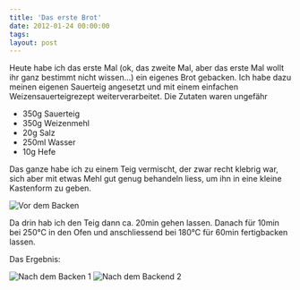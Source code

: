```yaml
---
title: 'Das erste Brot'
date: 2012-01-24 00:00:00 
tags: 
layout: post
---
```

Heute habe ich das erste Mal (ok, das zweite Mal, aber das erste Mal wollt ihr ganz bestimmt nicht wissen...) 
ein eigenes Brot gebacken. Ich habe dazu meinen eigenen Sauerteig angesetzt und mit einem einfachen 
Weizensauerteigrezept weiterverarbeitet. Die Zutaten waren ungefähr

* 350g Sauerteig
* 350g Weizenmehl
* 20g Salz
* 250ml Wasser
* 10g Hefe

Das ganze habe ich zu einem Teig vermischt, der zwar recht klebrig war, sich aber mit etwas Mehl gut 
genug behandeln liess, um ihn in eine kleine Kastenform zu geben.

![Vor dem Backen][0]

Da drin hab ich den Teig dann ca. 20min gehen lassen. Danach für 10min bei 250°C in den Ofen und anschliessend 
bei 180°C für 60min fertigbacken lassen.

Das Ergebnis:

![Nach dem Backen 1][1]
![Nach dem Backend 2][2]

[0]: http://farm8.staticflickr.com/7006/6755892693_c5e2fcdd09.jpg
[1]: http://farm8.staticflickr.com/7143/6756416173_e9318f7c58.jpg
[2]: http://farm8.staticflickr.com/7146/6756458135_a4648a9a8a.jpg
